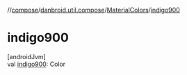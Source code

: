 //[compose](../../../index.md)/[danbroid.util.compose](../index.md)/[MaterialColors](index.md)/[indigo900](indigo900.md)

# indigo900

[androidJvm]\
val [indigo900](indigo900.md): Color
